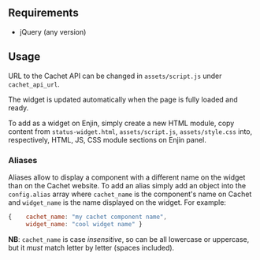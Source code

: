 ## Requirements
 - jQuery (any version)

## Usage
URL to the Cachet API can be changed in `assets/script.js` under `cachet_api_url`.

The widget is updated automatically when the page is fully loaded and ready.

To add as a widget on Enjin, simply create a new HTML module, copy content from `status-widget.html`, `assets/script.js`, `assets/style.css` into, respectively, HTML, JS, CSS module sections on Enjin panel.

### Aliases
Aliases allow to display a component with a different name on the widget than on the Cachet website. To add an alias simply add an object into the `config.alias` array where `cachet_name` is the component's name on Cachet and `widget_name` is the name displayed on the widget. For example:
```javascript
{    cachet_name: "my cachet component name",
     widget_name: "cool widget name" }
```
**NB**: `cachet_name` is case *insensitive*, so can be all lowercase or uppercase, but it *must* match letter by letter (spaces included).
